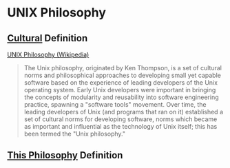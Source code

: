 # UNIX Philosophy

## [Cultural](./culture.md) Definition

<a href="https://en.wikipedia.org/wiki/Unix_philosophy" target="_blank">UNIX Philosophy (Wikipedia)</a>

> The Unix philosophy, originated by Ken Thompson, is a set of cultural norms and philosophical approaches to developing small yet capable software based on the experience of leading developers of the Unix operating system. Early Unix developers were important in bringing the concepts of modularity and reusability into software engineering practice, spawning a "software tools" movement. Over time, the leading developers of Unix (and programs that ran on it) established a set of cultural norms for developing software, norms which became as important and influential as the technology of Unix itself; this has been termed the "Unix philosophy."

## [This Philosophy](./this-philosophy.md) Definition


